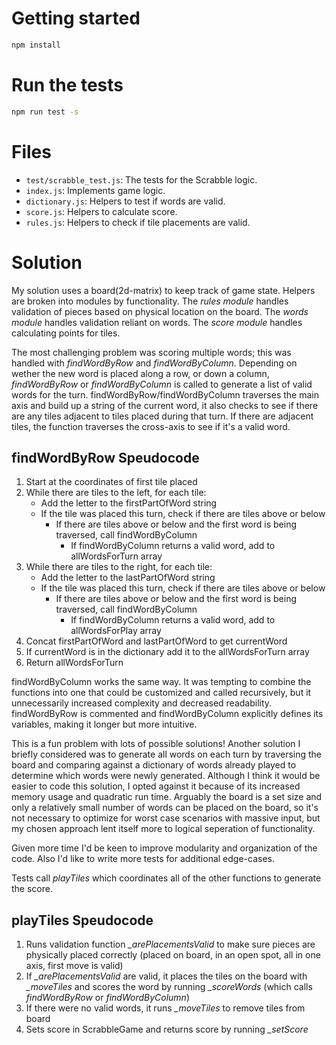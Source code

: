
# Getting started

```bash
npm install
```

# Run the tests

```bash
npm run test -s
```

# Files

- `test/scrabble_test.js`: The tests for the Scrabble logic.
- `index.js`: Implements game logic.
- `dictionary.js`: Helpers to test if words are valid.
- `score.js`: Helpers to calculate score.
- `rules.js`: Helpers to check if tile placements are valid.


# Solution

My solution uses a board(2d-matrix) to keep track of game state. Helpers are broken into modules by functionality. The *rules module* handles validation of pieces based on physical location on the board. The *words module* handles validation reliant on words. The *score module* handles calculating points for tiles. 

The most challenging problem was scoring multiple words; this was handled with *findWordByRow* and *findWordByColumn*. Depending on wether the new word is placed along a row, or down a column, *findWordByRow* or *findWordByColumn*  is called to generate a list of valid words for the turn. findWordByRow/findWordByColumn traverses the main axis and build up a string of the current word, it also checks to see if there are any tiles adjacent to tiles placed during that turn. If there are adjacent tiles, the function traverses the cross-axis to see if it's a valid word.

## findWordByRow Speudocode
1. Start at the coordinates of first tile placed
2. While there are tiles to the left, for each tile:
    * Add the letter to the firstPartOfWord string
    * If the tile was placed this turn, check if there are tiles above or below
      * If there are tiles above or below and the first word is being traversed, call findWordByColumn
        * If findWordByColumn returns a valid word, add to allWordsForTurn array
3. While there are tiles to the right, for each tile:
    * Add the letter to the lastPartOfWord string
    * If the tile was placed this turn, check if there are tiles above or below
      * If there are tiles above or below and the first word is being traversed, call findWordByColumn
          * If findWordByColumn returns a valid word, add to allWordsForPlay array
4. Concat firstPartOfWord and lastPartOfWord to get currentWord
5. If currentWord is in the dictionary add it to the allWordsForTurn array
6. Return allWordsForTurn

findWordByColumn works the same way. It was tempting to combine the functions into one that could be customized and called recursively, but it unnecessarily increased complexity and decreased readability. findWordByRow is commented and findWordByColumn explicitly defines its variables, making it longer but more intuitive.

This is a fun problem with lots of possible solutions! Another solution I briefly considered was to generate all words on each turn by traversing the board and comparing against a dictionary of words already played to determine which words were newly generated. Although I think it would be easier to code this solution, I opted against it because of its increased memory usage and quadratic run time. Arguably the board is a set size and only a relatively small number of words can be placed on the board, so it's not necessary to optimize for worst case scenarios with massive input, but my chosen approach lent itself more to logical seperation of functionality.

Given more time I'd be keen to improve modularity and organization of the code. Also I'd like to write more tests for additional edge-cases.

Tests call *playTiles* which coordinates all of the other functions to generate the score.

## playTiles Speudocode
1. Runs validation function *_arePlacementsValid* to make sure pieces are physically placed correctly (placed on board, in an open spot, all in one axis, first move is valid)
3. If *_arePlacementsValid* are valid, it places the tiles on the board with *_moveTiles* and scores the word by running *_scoreWords* (which calls *findWordByRow* or *findWordByColumn*)
4. If there were no valid words, it runs *_moveTiles* to remove tiles from board
5. Sets score in ScrabbleGame and returns score by running *_setScore*
